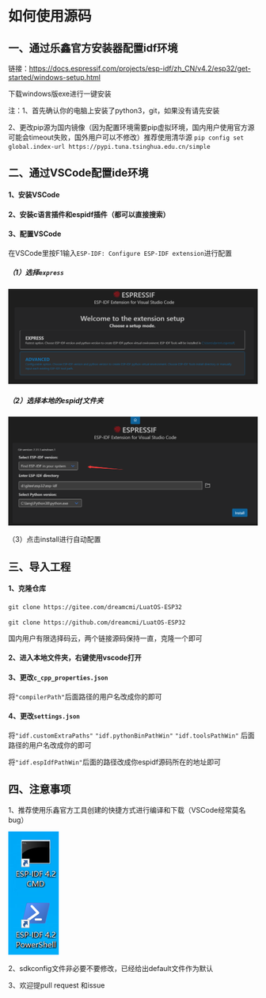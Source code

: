 # 如何使用源码

## 一、通过乐鑫官方安装器配置idf环境

链接：https://docs.espressif.com/projects/esp-idf/zh_CN/v4.2/esp32/get-started/windows-setup.html

下载windows版exe进行一键安装

注：1、首先确认你的电脑上安装了python3，git，如果没有请先安装

​		2、更改pip源为国内镜像（因为配置环境需要pip虚拟环境，国内用户使用官方源可能会timeout失败，国外用户可以不修改）推荐使用清华源 `pip config set global.index-url https://pypi.tuna.tsinghua.edu.cn/simple  `

## 二、通过VSCode配置ide环境

#### 1、安装VSCode

#### 2、安装c语言插件和espidf插件（都可以直接搜索）

#### 3、配置VSCode

在VSCode里按F1输入`ESP-IDF: Configure ESP-IDF extension`进行配置

##### （1）选择`express`

![config](./img/01configesp.png)



##### （2）选择本地的espidf文件夹

![config](./img/02configesp.png)

（3）点击install进行自动配置

## 三、导入工程

#### 1、克隆仓库

`git clone https://gitee.com/dreamcmi/LuatOS-ESP32`

`git clone https://github.com/dreamcmi/LuatOS-ESP32`

国内用户有限选择码云，两个链接源码保持一直，克隆一个即可

#### 2、进入本地文件夹，右键使用vscode打开

#### 3、更改`c_cpp_properties.json`

将`"compilerPath"`后面路径的用户名改成你的即可

#### 4、更改`settings.json`

将`"idf.customExtraPaths"` `"idf.pythonBinPathWin"` `"idf.toolsPathWin"` 后面路径的用户名改成你的即可

将`"idf.espIdfPathWin"`后面的路径改成你espidf源码所在的地址即可

## 四、注意事项

1、推荐使用乐鑫官方工具创建的快捷方式进行编译和下载（VSCode经常莫名bug）

![config](./img/03configesp.png)

2、sdkconfig文件非必要不要修改，已经给出default文件作为默认

3、欢迎提pull request 和issue